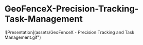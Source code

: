 # GeoFenceX-Precision-Tracking-Task-Management
![Presentation](assets/GeoFenceX - Precision Tracking and Task Management.gif")

